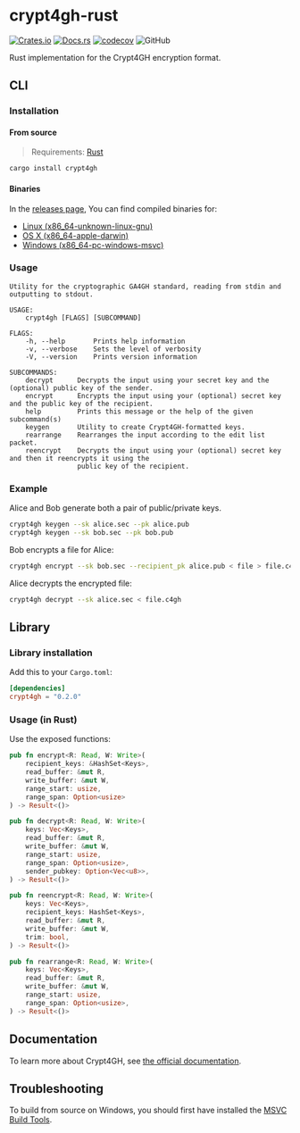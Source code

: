 # crypt4gh-rust

[![Crates.io](https://img.shields.io/crates/v/crypt4gh)](https://crates.io/crates/crypt4gh)
[![Docs.rs](https://docs.rs/crypt4gh/badge.svg)](https://docs.rs/crypt4gh/latest/crypt4gh)
[![codecov](https://codecov.io/gh/EGA-archive/Crypt4gh-rust/branch/main/graph/badge.svg?token=MS2512UglC)](https://codecov.io/gh/EGA-archive/Crypt4gh-rust)
![GitHub](https://img.shields.io/github/license/EGA-archive/crypt4gh-rust)

Rust implementation for the Crypt4GH encryption format.

## CLI

### Installation

#### From source

> Requirements: [Rust](https://www.rust-lang.org/tools/install)

```sh
cargo install crypt4gh
```

#### Binaries

In the [releases page](https://github.com/EGA-archive/crypt4gh-rust/releases/latest), You can find compiled binaries for:

- [Linux (x86_64-unknown-linux-gnu)](https://github.com/EGA-archive/crypt4gh-rust/releases/download/v0.2.0/Linux.zip)
- [OS X (x86_64-apple-darwin)](https://github.com/EGA-archive/crypt4gh-rust/releases/download/v0.2.0/macOS.zip)
- [Windows (x86_64-pc-windows-msvc)](https://github.com/EGA-archive/crypt4gh-rust/releases/download/v0.2.0/Windows.zip)

### Usage

```text
Utility for the cryptographic GA4GH standard, reading from stdin and outputting to stdout.

USAGE:
    crypt4gh [FLAGS] [SUBCOMMAND]

FLAGS:
    -h, --help       Prints help information
    -v, --verbose    Sets the level of verbosity
    -V, --version    Prints version information

SUBCOMMANDS:
    decrypt      Decrypts the input using your secret key and the (optional) public key of the sender.
    encrypt      Encrypts the input using your (optional) secret key and the public key of the recipient.
    help         Prints this message or the help of the given subcommand(s)
    keygen       Utility to create Crypt4GH-formatted keys.
    rearrange    Rearranges the input according to the edit list packet.
    reencrypt    Decrypts the input using your (optional) secret key and then it reencrypts it using the
                 public key of the recipient.
```

### Example

Alice and Bob generate both a pair of public/private keys.

```sh
crypt4gh keygen --sk alice.sec --pk alice.pub
crypt4gh keygen --sk bob.sec --pk bob.pub
```

Bob encrypts a file for Alice:

```sh
crypt4gh encrypt --sk bob.sec --recipient_pk alice.pub < file > file.c4gh
```

Alice decrypts the encrypted file:

```sh
crypt4gh decrypt --sk alice.sec < file.c4gh
```

## Library

### Library installation

Add this to your `Cargo.toml`:

```toml
[dependencies]
crypt4gh = "0.2.0"
```

### Usage (in Rust)

Use the exposed functions:

```rust
pub fn encrypt<R: Read, W: Write>(
    recipient_keys: &HashSet<Keys>,
    read_buffer: &mut R,
    write_buffer: &mut W,
    range_start: usize,
    range_span: Option<usize>
) -> Result<()>

pub fn decrypt<R: Read, W: Write>(
    keys: Vec<Keys>,
    read_buffer: &mut R,
    write_buffer: &mut W,
    range_start: usize,
    range_span: Option<usize>,
    sender_pubkey: Option<Vec<u8>>,
) -> Result<()>

pub fn reencrypt<R: Read, W: Write>(
    keys: Vec<Keys>,
    recipient_keys: HashSet<Keys>,
    read_buffer: &mut R,
    write_buffer: &mut W,
    trim: bool,
) -> Result<()>

pub fn rearrange<R: Read, W: Write>(
    keys: Vec<Keys>,
    read_buffer: &mut R,
    write_buffer: &mut W,
    range_start: usize,
    range_span: Option<usize>,
) -> Result<()>
```

## Documentation

To learn more about Crypt4GH, see [the official documentation](https://crypt4gh.readthedocs.io/en/latest/).

## Troubleshooting

To build from source on Windows, you should first have installed the [MSVC Build Tools](https://visualstudio.microsoft.com/downloads/#build-tools-for-visual-studio-2019).
